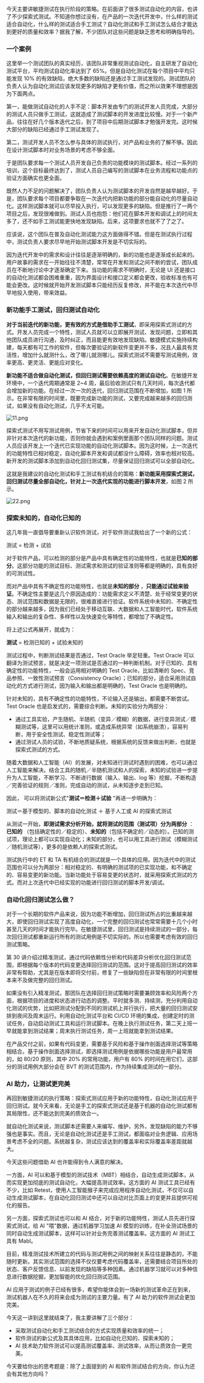 今天主要讲敏捷测试在执行阶段的策略。在前面讲了很多测试自动化的内容，也讲了不少探索式测试。不知道你想过没有，在产品的一次迭代开发中，什么样的测试适合自动化，什么样的测试适合手工测试？自动化测试和手工测试怎么结合才能达到更好的质量和效率？据我了解，不少团队对这些问题是缺乏思考和明确指导的。

### 一个案例

这里举一个测试团队的真实经历，该团队非常重视测试自动化，自主研发了自动化测试平台，平均测试自动化率达到了 65%。但是自动化测试在每个项目中平均只能发现 10% 的有效缺陷，绝大多数的缺陷还是通过手工测试发现的。测试团队的负责人认为自动化测试应该发现更多的缺陷才更有价值，而之所以效果不理想是因为下面两点。

第一，能做测试自动化的人手不足：脚本开发由专门的测试开发人员完成，大部分的测试人员只做手工测试，这就造成了测试脚本的开发进度比较慢。对于一个新产品，往往在好几个版本迭代之后，到了项目中后期测试脚本才勉强开发完。这时候大部分的缺陷已经通过手工测试发现了。

第二，测试开发人员不怎么参与具体的测试执行，对产品和业务的了解不够。因此在设计测试脚本时对业务场景的考虑不够全面。

于是团队要求每一个测试人员开发自己负责的功能模块的测试脚本。经过一系列的培训，这个目标最终达到了，测试人员自己编写的测试脚本在业务流程和功能点的验证方面确实也更全面。

既然人力不足的问题解决了，团队负责人认为测试脚本的开发自然是越早越好。于是，团队要求每个项目都要争取在一次迭代内把新功能的部分能自动化的尽量自动化。这样测试脚本就可以尽早投入执行，可以发现更多的缺陷。但是推行了一两个项目之后，发现很难做到。测试人员也抱怨：他们花在脚本开发和调试上的时间太多了，还不如手工测试能更快地发现缺陷。后来，这项要求也就不了了之了。

应该说，这个团队在普及自动化测试能力这方面做得不错。但是在测试执行过程中，测试负责人要求尽早地开始测试脚本开发是不切实际的。

因为迭代开发中的需求和设计往往是逐渐明确的，新的功能也是逐渐成长起来的。用户故事的需求在一开始往往不清楚，常常在开发和测试之间不断的尝试，团队成员在不断地讨论中才逐渐确定下来。当功能的需求不明确时，无论是 UI 还是接口的自动化测试都会困难重重，因为界面设计和接口定义都会更改，验收标准也有可能会更改。这时候就开始开发测试脚本只能经历反复修改，并不能在本次迭代中尽早地投入使用，带来效益。

### 新功能手工测试，回归测试自动化

**对于当前迭代的新功能，更有效的方式是借助手工测试**，即采用探索式测试的方式。开发人员完成一个特性，测试人员就可以立即展开测试、发现问题，立即和其他团队成员进行沟通，及时纠正，而且能更有效地发现缺陷。敏捷模式实施持续构建，每天都有可工作的软件，但每次要验证的新软件变更并不多，况且人最具有灵活性，增加什么就测什么，改了哪儿就测哪儿。探索式测试不需要写测试用例，效率更高、更灵活、更能应对变化。

**新功能不适合做自动化测试，但回归测试需要依赖高度的测试自动化**。在敏捷开发环境中，一个迭代周期通常是 2\~4 周，最后验收测试只有几天时间，每次迭代都会增加新的功能。在经过一次一次的迭代，回归测试范围在不断增加，如图 1 所示。在非常有限的时间里，既要完成新功能的测试，又要完成越来越多的回归测试，如果没有自动化测试，几乎不太可能。

<Image alt="11.png" src="https://s0.lgstatic.com/i/image/M00/12/20/Ciqc1F7M_uyAER77AADq_M3KV8M952.png"/>

探索式测试不用写测试用例，节省下来的时间可以用来开发自动化测试脚本，但并非针对本次迭代的新功能，否则你就会遇到和案例里面那个团队同样的问题。测试人员应该开发上一个迭代已实现功能的自动化测试脚本。因为这时候，上一次迭代的功能特性已相对稳定，自动化脚本开发和调试都没什么障碍，效率也相对较高。新开发的测试脚本添加到自动化回归测试集，尽量保证回归测试可以全部自动化。

这就是我建议的自动化测试和手工测试有机结合的策略：**新功能采用探索式测试，回归测试尽量全部自动化，针对上一次迭代实现的功能进行脚本开发**，如图 2 所示。

<Image alt="22.png" src="https://s0.lgstatic.com/i/image/M00/12/2B/CgqCHl7M_viAN1aSAAKfLbVJ1tc171.png"/>

### 探索未知的，自动化已知的

这几年我一直倡导要重新认识软件测试，对于软件测试我给出了一个新的公式：

测试 = 检测 + 试验

对于软件产品，可以检测的部分是产品中具有确定性的功能特性，也就是**已知的部分**。这部分功能的测试目标、测试需求和测试的验证准则等都是明确的，具有良好的可测试性。

而对产品中具有不确定性的功能特性，也就是**未知的部分** ，**只能通过试验来验证**。不确定性主要是这几个原因造成的：功能需求定义不清楚、处于经常变更的状态、测试范围和数据是无限的，很难直接进行验证。软件系统中未知的、不确定性的部分越来越多，因为我们已经处于移动互联、大数据和人工智能时代，软件系统输入和输出的复杂性、多样性以及快速变化等特性，都增加了不确定性。

将上述公式再展开，就成为：

**测试** = 检测已知的 + 试验未知的

测试过程中，判断测试结果是否通过，Test Oracle 举足轻重。Test Oracle 可以翻译为测试预言，就是决定一项测试是否通过的一种判断机制。对于已知的、具有确定性的功能特性，一般会运用相对明确的 Test Oracle，比如清晰的 Spec、竞品参照、一致性测试预言（Consistency Oracle）；已知的部分，适合采用测试自动化的方式进行测试，因为输入和输出都是明确的，Test Oracle 也是明确的。

针对未知的，具有不确定性的功能特性，不论输入还是输出，都需要不断尝试。Test Oracle 也是启发式的，需要综合判断。未知的实验分为两部分：

* 通过工具实验，产生随机、半随机（变异／模糊）的数据，进行变异测试／模糊测试等，这里可以用统计准则，或造成系统异常（如系统崩溃），容易判断，用于安全性测试、稳定性测试等；
* 通过测试人员的试验，不断地质疑系统，根据系统的反馈来做出判断，也就是探索式测试的方式。

随着大数据和人工智能（AI）的发展，对未知进行测试时遇到的困难，也可以通过人工智能来解决。结合工具的随机／半随机测试和人的探索，未知的试验进一步提升为人工智能，不断学习、不断进行数据（输入、输出、log 等）挖掘，不断构造／完善验证的规则／准则，完成自动的测试，从未知逐步走到已知。

因此， 可以将测试新公式"**测试＝检测＋试验** "再进一步明确为：

测试＝基于模型的、脚本的自动化测试 ＋ 基于人工或 AI 的探索式测试

从测试一开始，**即测试需求分析开始，就将测试的范围（测试项）分为两部分** ：**已知的** （包括确定性的／稳定的）、**未知的**（包括不确定的／动态的）。已知的测试项，理论上都可以实现自动化；未知的部分，也可以用工具进行测试（模糊测试／随机测试等），更多的是依赖人的探索式测试。

测试执行中的 ET 和 TA 有机结合的测试就是一个具体的应用。因为迭代中的测试范围也可以分为两部分：相对稳定的、有明确的测试项的已实现功能，和不确定的、容易变更的新功能。当新功能处于容易变更的状态时，就采用探索式测试的方式。而对上次迭代中已经实现的功能进行回归测试的脚本开发/调试。

### 自动化回归测试怎么做？

对于一个长期的软件产品来说，因为功能不断增加，回归测试所占的比重越来越大，即使回归测试实现了高度自动化，一个完整的回归测试也常常需要十几个小时甚至几天的时间才能执行完毕。在敏捷测试里，回归测试是持续测试的一部分，每次回归测试都重新运行所有的测试用例是不切实际的。所以也需要考虑有效的回归测试策略。

第 30 讲介绍过精准测试，通过代码依赖性分析和代码差异分析优化回归测试范围，即根据每个版本的代码变更选择回归测试的范围。这对于提高回归测试的效率非常有帮助，尤其是在版本即将交付前，修复了一些缺陷但在非常有限的时间里根本来不及做完整的回归测试。

如果没有引入精准测试，那团队在选择回归测试策略时需要兼顾效率和风险两个方面，根据项目的进度和状态进行动态的调整。平时就多测、持续测，充分利用自动化测试的优势，比如把测试分配到不同的测试机上并行执行，把大量的回归测试安排到夜间及周末运行。利用自动化测试平台和 CI/CD 环境的集成，创建定时的测试任务，自动启动测试工具和运行测试脚本。在晚上执行测试任务，第二天上班一早就能拿到测试结果；周末执行测试任务，周一上班就能拿到测试结果。

在产品交付之前，如果有代码变更，需要基于风险和基于操作剖面选择测试等策略相结合。基于操作剖面选择测试，即选择测试用例是依据哪些功能是用户最常用的，如 80/20 原则，其中 20% 的常用功能，用户有 80% 的时间在用它们，这部分的测试用例大部分会在 BVT 的测试范围内，作为持续集成测试的一部分。

### AI 助力，让测试更完美

再回到敏捷测试的执行策略：探索式测试应用于新的功能特性，自动化测试应用于回归测试。就今天来看，无论是手工的探索式测试还是基于机器的自动化测试都有其局限性，还不能达到完美的质效合一。

就自动化测试来说，测试脚本还需要人来编写、维护，另外，发现缺陷的能力不够强也是事实。而且，无论是自动化测试还是手工测试，都面临对业务逻辑、应用场景考虑不全的问题。系统越复杂，测试应该达到的覆盖率和实际覆盖率差距就越大。

今天这些问题借助 AI 也许能得到令人满意的解决。

一方面，AI 可以和基于模型的测试技术（MBT）相结合，自动生成测试脚本，从而实现更加彻底的测试自动化，大幅提高测试效率。这方面的 AI 测试工具已经有不少，比如 Retest，使用人工智能猴子来完成应用程序自动化测试，不仅可以自动生成测试脚本，在自动化回归测试中还可以自动对比页面上的变更并且提供可视化的报告。

另一方面，探索式测试也可以和 AI 结合，对于新的功能特性，测试人员先进行探索式测试，给 AI "喂"数据，通过机器学习加速 AI 模型的训练，在补全测试场景的同时自动生成测试脚本，这样可以针对业务完善测试覆盖率。这方面的 AI 测试工具有 Mabl。

目前，精准测试技术所建立的代码与测试用例之间的映射关系往往是静态的，不能随时更新。其实测试范围的选择不仅仅要考虑代码覆盖率，还需要结合项目所处的状态、客户反馈信息、以前发现的缺陷等多种因素。通过机器学习就可以对多种信息进行数据挖掘，更加智能的优化回归测试范围。

AI 应用于测试的例子已经有很多，希望你能体会到一场新的测试革命正在到来，测试机器人在不久的将来会成为测试的主要力量。有了 AI 助力的软件测试会更加完美。

今天这一讲到这里就结束了，我主要讲解了三个部分：

* 采取测试自动化和手工测试结合的方式实现质量和效率的统一；
* 软件测试的新公式及其具体应用，比如自动化已知的、探索未知的；
* AI 技术助力软件测试可以提高测试覆盖率、测试效率，从而让质效合一更完美。

今天要给你出的思考题是：除了上面提到的 AI 和软件测试结合的方向，你认为还会有其他方向吗？
